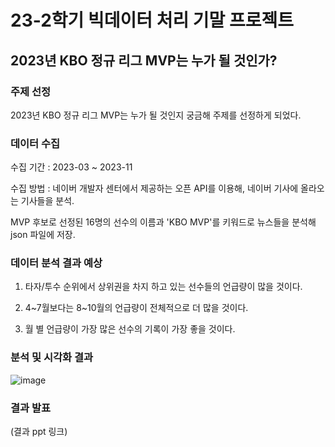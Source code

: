 # 23-2학기 빅데이터 처리 기말 프로젝트

## 2023년 KBO 정규 리그 MVP는 누가 될 것인가?

### 주제 선정

2023년 KBO 정규 리그 MVP는 누가 될 것인지 궁금해 주제를 선정하게 되었다.

### 데이터 수집

수집 기간 : 2023-03 ~ 2023-11

수집 방법 : 네이버 개발자 센터에서 제공하는 오픈 API를 이용해, 네이버 기사에 올라오는 기사들을 분석.

MVP 후보로 선정된 16명의 선수의 이름과 'KBO MVP'를 키워드로 뉴스들을 분석해 json 파일에 저장.

### 데이터 분석 결과 예상

1. 타자/투수 순위에서 상위권을 차지 하고 있는 선수들의 언급량이 많을 것이다.

2. 4~7월보다는 8~10월의 언급량이 전체적으로 더 많을 것이다.

3. 월 별 언급량이 가장 많은 선수의 기록이 가장 좋을 것이다.

### 분석 및 시각화 결과

![image](https://github.com/dohb128/BigData/assets/116796285/c8b73a6a-f14e-4dc4-ba65-ebb058d0f6ad)


### 결과 발표

(결과 ppt 링크)
